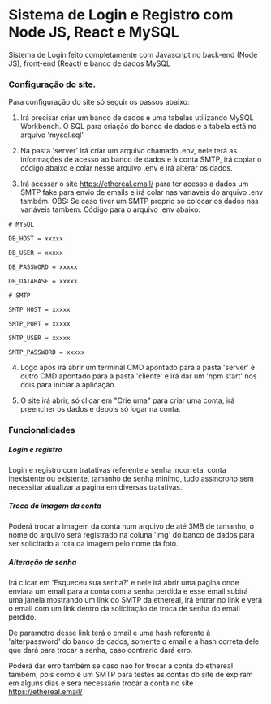 # Sistema de Login e Registro com Node JS, React e MySQL  

Sistema de Login feito completamente com Javascript no back-end (Node JS), front-end (React) e banco de dados MySQL

### Configuração do site.

Para configuração do site só seguir os passos abaixo:

1. Irá precisar criar um banco de dados e uma tabelas utilizando MySQL Workbench. O SQL para criação do banco de dados e a tabela está no arquivo 'mysql.sql'

2. Na pasta 'server' irá criar um arquivo chamado .env, nele terá as informações de acesso ao banco de dados e à conta SMTP, irá copiar o código abaixo e colar nesse arquivo .env e irá alterar os dados.

3. Irá acessar o site https://ethereal.email/ para ter acesso a dados um SMTP fake para envio de emails e irá colar nas variaveis do arquivo .env também. OBS: Se caso tiver um SMTP proprio só colocar os dados nas variáveis tambem. Código para o arquivo .env abaixo:

`# MYSQL`

`DB_HOST = xxxxx`

`DB_USER = xxxxx`

`DB_PASSWORD = xxxxx`

`DB_DATABASE = xxxxx`


`# SMTP` 

`SMTP_HOST = xxxxx`

`SMTP_PORT = xxxxx`

`SMTP_USER = xxxxx`

`SMTP_PASSWORD = xxxxx`


4. Logo após irá abrir um terminal CMD apontado para a pasta 'server' e outro CMD apontado para a pasta 'cliente' e irá dar um 'npm start' nos dois para iniciar a aplicação.

5. O site irá abrir, só clicar em "Crie uma" para criar uma conta, irá preencher os dados e depois só logar na conta.

### Funcionalidades

##### Login e registro

Login e registro com tratativas referente a senha incorreta, conta inexistente ou existente, tamanho de senha minimo, tudo assincrono sem necessitar atualizar a pagina em diversas tratativas.

##### Troca de imagem da conta

Poderá trocar a imagem da conta num arquivo de até 3MB de tamanho, o nome do arquivo será registrado na coluna 'img' do banco de dados para ser solicitado a rota da imagem pelo nome da foto.

##### Alteração de senha

Irá clicar em 'Esqueceu sua senha?' e nele irá abrir uma pagina onde enviara um email para a conta com a senha perdida e esse email subirá uma janela mostrando um link do SMTP da ethereal, irá entrar no link e verá o email com um link dentro da solicitação de troca de senha do email perdido.

De parametro desse link terá o email e uma hash referente à 'alterpassword' do banco de dados, somente o email e a hash correta dele que dará para trocar a senha, caso contrario dará erro.

Poderá dar erro também se caso nao for trocar a conta do ethereal também, pois como é um SMTP para testes as contas do site de expiram em alguns dias e será necessário trocar a conta no site https://ethereal.email/





